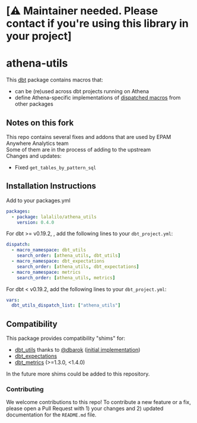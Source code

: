 # [⚠️ Maintainer needed. Please contact if you're using this library in your project]

# athena-utils

This [dbt](https://github.com/fishtown-analytics/dbt) package contains macros
that:

- can be (re)used across dbt projects running on Athena
- define Athena-specific implementations of [dispatched macros](https://docs.getdbt.com/reference/dbt-jinja-functions/adapter/#dispatch) from other packages

## Notes on this fork

This repo contains several fixes and addons that are used by EPAM Anywhere Analytics team  
Some of them are in the process of adding to the upstream  
Changes and updates:  
- Fixed `get_tables_by_pattern_sql`

## Installation Instructions

Add to your packages.yml

```yaml
packages:
  - package: lalalilo/athena_utils
    version: 0.4.0
```

For dbt >= v0.19.2, , add the following lines to your `dbt_project.yml`:

```yaml
dispatch:
  - macro_namespace: dbt_utils
    search_order: [athena_utils, dbt_utils]
  - macro_namespace: dbt_expectations
    search_order: [athena_utils, dbt_expectations]
  - macro_namespace: metrics
    search_order: [athena_utils, metrics]
```

For dbt < v0.19.2, add the following lines to your `dbt_project.yml`:

```yaml
vars:
  dbt_utils_dispatch_list: ["athena_utils"]
```

## Compatibility

This package provides compatibility "shims" for:

- [dbt_utils](https://github.com/dbt-labs/dbt-utils) thanks to [@dbarok](https://github.com/dbarok) ([initial implementation](https://github.com/dbt-labs/dbt-utils/pull/380))
- [dbt_expectations](https://github.com/calogica/dbt-expectations)
- [dbt_metrics](https://github.com/dbt-labs/dbt_metrics/tree/1.3.2) (>=1.3.0, <1.4.0)

In the future more shims could be added to this repository.

### Contributing

We welcome contributions to this repo! To contribute a new feature or a fix,
please open a Pull Request with 1) your changes and 2) updated documentation for
the `README.md` file.
